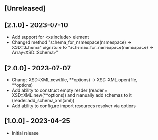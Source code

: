 ## [Unreleased]

## [2.1.0] - 2023-07-10

- Add support for &lt;xs:include&gt; element
- Changed method "schema_for_namespace(namespace) -> XSD::Schema" signature to "schemas_for_namespace(namespace) -> Array&lt;XSD::Schema&gt;"

## [2.0.0] - 2023-07-07

- Change XSD::XML.new(file, **options) -> XSD::XML.open(file, **options)
- Add ability to construct empty reader (reader = XSD::XML.new(**options)) and manually add schemas to it (reader.add_schema_xml(xml))
- Add ability to configure import resources resolver via options

## [1.0.0] - 2023-04-25

- Initial release

